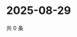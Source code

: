 # 2025-08-29

共 0 条

<!-- BEGIN ZHIHUVIDEO -->
<!-- 最后更新时间 Fri Aug 29 2025 23:09:50 GMT+0800 (China Standard Time) -->

<!-- END ZHIHUVIDEO -->
